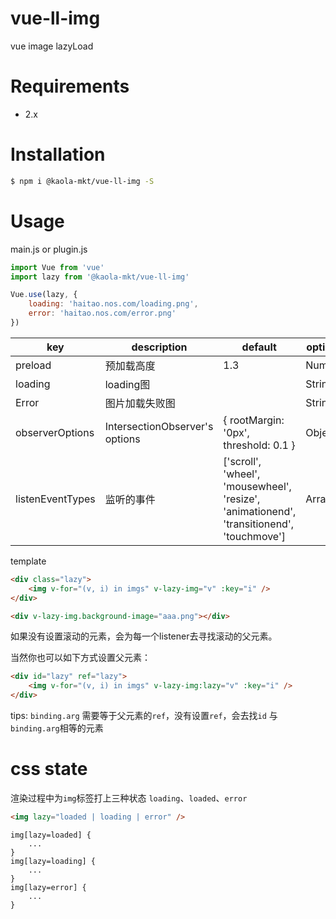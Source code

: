 # vue-ll-img
vue image lazyLoad



# Requirements

- 2.x



# Installation

```bash
$ npm i @kaola-mkt/vue-ll-img -S
```



# Usage

main.js or plugin.js

```js
import Vue from 'vue'
import lazy from '@kaola-mkt/vue-ll-img'

Vue.use(lazy, {
    loading: 'haitao.nos.com/loading.png',
    error: 'haitao.nos.com/error.png'
})
```



| key              | description                    | default                                                      | options |
| ---------------- | ------------------------------ | ------------------------------------------------------------ | ------- |
| preload          | 预加载高度                     | 1.3                                                          | Number  |
| loading          | loading图                      |                                                              | String  |
| Error            | 图片加载失败图                 |                                                              | String  |
| observerOptions  | IntersectionObserver's options | { rootMargin: '0px', threshold: 0.1 }                        | Object  |
| listenEventTypes | 监听的事件                     | ['scroll', 'wheel', 'mousewheel', 'resize', 'animationend', 'transitionend', 'touchmove'] | Array   |

template

```html
<div class="lazy">
    <img v-for="(v, i) in imgs" v-lazy-img="v" :key="i" />
</div>
```

```html
<div v-lazy-img.background-image="aaa.png"></div>
```



如果没有设置滚动的元素，会为每一个listener去寻找滚动的父元素。

当然你也可以如下方式设置父元素：

```html
<div id="lazy" ref="lazy">
    <img v-for="(v, i) in imgs" v-lazy-img:lazy="v" :key="i" />
</div>
```

tips:  `binding.arg` 需要等于父元素的`ref`，没有设置`ref`，会去找`id` 与`binding.arg`相等的元素



# css state

渲染过程中为`img`标签打上三种状态 `loading`、`loaded`、`error`



```html
<img lazy="loaded | loading | error" />
```



```laz
img[lazy=loaded] {
    ...
}
img[lazy=loading] {
    ...
}
img[lazy=error] {
    ...
}
```

